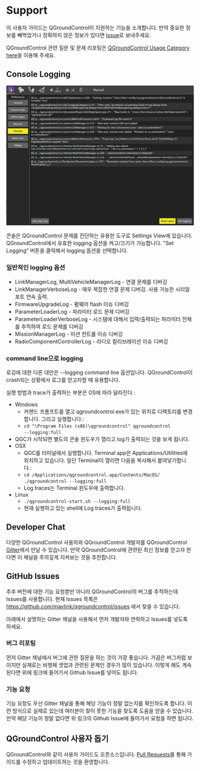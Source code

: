 # Support

이 사용자 가이드는 QGroundControl이 지원하는 기능을 소개합니다. 만약 중요한 정보를 빼먹었거나 정확하지 않은 정보가 있다면 [Issue](https://github.com/mavlink/qgc-user-guide/issues)로 보내주세요.

QGroundControl 관련 질문 및 문제 리포팅은 [QGroundControl Usage Category here](http://discuss.px4.io/c/qgroundcontrol/qgroundcontrol-usage)을 이용해 주세요.

## Console Logging

![Console logging](../../images/support/Console.jpg)

콘솔은 QGroundControl 문제를 진단하는 유용한 도구로 Settings View에 있습니다. QGroundControl에서 유효한 logging 옵션을 켜고/끄기가 가능합니다. "Set Logging" 버튼을 클릭해서 logging 옵션을 선택합니다.

### 일반적인 logging 옵션

* LinkManagerLog, MultiVehicleManagerLog - 연결 문제를 디버깅
* LinkManagerVerboseLog - 매우 복잡한 연결 문제 디버깅. 사용 가능한 시리얼 포트 연속 출력.
* FirmwareUpgradeLog - 펌웨어 flash 이슈 디버깅
* ParameterLoaderLog - 파라미터 로드 문제 디버깅
* ParameterLoaderVerboseLog - 시스템에 대해서 입력/출력되는 파라미터 전체를 추적하여 로드 문제를 디버깅
* MissionManagerLog - 미션 컨트롤 이슈 디버깅
* RadioComponentControllerLog - 라디오 칼리브레이션 이슈 디버깅

### command line으로 logging

로깅에 대한 다른 대안은 --logging command line 옵션입니다. QGroundControl이 crash되는 상황에서 로그를 얻고자할 때 유용합니다.

실행 방법과 trace가 출력하는 부분은 OS에 따라 달라진다 :

  * Windows
    * 커맨드 프롬프트를 열고 qgroundcontrol.exe가 있는 위치로 디렉토리를 변경합니다. 그리고 실행합니다.:
    * <code>cd "\Program Files (x86)\qgroundcontrol"
qgroundcontrol --logging:full</code>
  * QGC가 시작되면 별도의 콘솔 윈도우가 열리고 log가 출력되는 것을 보게 됩니다.
  * OSX
    * QGC를 터미널에서 실행합니다. Terminal app은 Applications/Utilities에 위치하고 있습니다. 일단 Terminal이 열리면 다음을 복사해서 붙여넣기합니다.:
    * <code>cd /Applications/qgroundcontrol.app/Contents/MacOS/
./qgroundcontrol --logging:full</code>
    * Log traces는 Terminal 윈도우에 출력합니다.
  * Linux
    * <code>./qgroundcontrol-start.sh --logging:full</code>
    * 현재 실행하고 있는 shell에 Log traces가 출력됩니다.

## Developer Chat

다양한 QGroundControl 사용자와 QGroundControl 개발자를 QGroundControl [Gitter](https://gitter.im/mavlink/qgroundcontrol)에서 만날 수 있습니다. 만약 QGroundControl에 관련된 최신 정보를 얻고자 한다면 이 채널을 주의깊게 지켜보는 것을 추천합니다.



## GitHub Issues
추후 버전에 대한 기능 요청뿐만 아니라 QGroundControl의 버그를 추적하는데 Issues를 사용합니다.
현재 Issues 목록은 https://github.com/mavlink/qgroundcontrol/issues 에서 찾을 수 있습니다.

아래에서 설명하는 Gitter 채널을 사용해서 먼저 개발자와 연락하고 Issues를 넣도록 하세요.

### 버그 리포팅
먼저 Gitter 채널에서 버그에 관한 질문을 하는 것이 가장 좋습니다. 가끔은 버그처럼 보이지만 실제로는 비행체 셋업과 관련된 문제인 경우가 많이 있습니다. 이렇게 해도 계속 된다면 위에 링크에 들어가서 Github Issue를 넣어도 됩니다.

### 기능 요청
기능 요청도 우선 Gitter 채널을 통해 해당 기능이 정말 없는지를 확인하도록 합니다. 이런 방식으로 실제로 있는데 여러분이 찾이 못한 기능을 찾도록 도움을 얻을 수 있습니다. 만약 해당 기능이 정말 없다면 위 링크의 Github Issue에 들어가서 요청을 하면 됩니다.


## QGroundControl 사용자 돕기

QGroundControl와 같이 사용자 가이드도 오픈소스입니다. [Pull Requests](https://github.com/mavlink/qgc-user-guide/pulls)를 통해 가이드를 수정하고 업데이트하는 것을 환영합니다.
